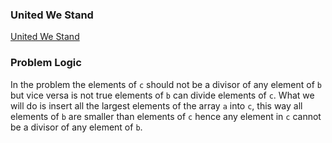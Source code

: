 ### United We Stand
[United We Stand](https://codeforces.com/problemset/problem/1859/A)

### Problem Logic
In the problem the elements of `c` should not be a divisor of any element of `b` but vice versa is not true elements of `b` can divide elements of `c`. What we will do is insert all the largest elements of the array `a` into `c`, this way all elements of `b` are smaller than elements of `c` hence any element in `c` cannot be a divisor of any element of `b`.